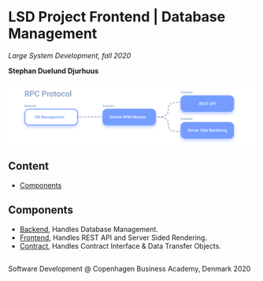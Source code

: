   
  
  
  
  
#  LSD Project Frontend | Database Management
  
  
_Large System Development, fall 2020_
  
**Stephan Duelund Djurhuus**
  
![cover image](/assets/cover.png?0.8186053468587797 )  
  
##  Content
  
  
- [Components](/#components )
  
##  Components
  
  
-   [Backend](https://github.com/Fraqs/LSD-Project.Backend ), Handles Database Management.
-   [Frontend](https://github.com/Fraqs/LSD-Project.Frontend ), Handles REST API and Server Sided Rendering.
-   [Contract](https://github.com/Fraqs/LSD-Project.Contract ), Handles Contract Interface & Data Transfer Objects.
  
## 
  
  
Software Development @ Copenhagen Business Academy, Denmark 2020
  